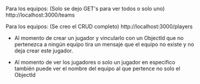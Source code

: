 Para los equipos: (Solo se dejo GET's para ver todos o solo uno)
http://localhost:3000/teams


Para los equipos: (Se creo el CRUD completo)
http://localhost:3000/players


- Al momento de crear un jugador y vincularlo con un ObjectId que no
pertenezca a ningún equipo tira un mensaje que el equipo no existe y no
deja crear este jugador.

- Al momento de ver los jugadores o solo un jugador en especifico también
puede ver el nombre del equipo al que pertence no solo el ObjectId